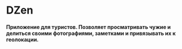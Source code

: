 
# DZen
#### Приложение для туристов. Позволяет просматривать чужие и делиться своими фотографиями, заметками и привязывать их к геолокации.
